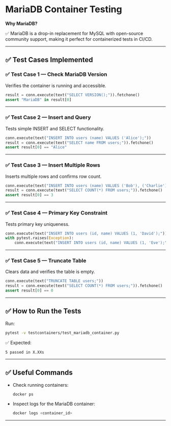 # MariaDB Container Testing

**Why MariaDB?**

✅ MariaDB is a drop-in replacement for MySQL with open-source community support, making it perfect for containerized tests in CI/CD.

---

## ✅ Test Cases Implemented

### ✅ Test Case 1 — Check MariaDB Version

Verifies the container is running and accessible.

```python
result = conn.execute(text("SELECT VERSION();")).fetchone()
assert "MariaDB" in result[0]
````

---

### ✅ Test Case 2 — Insert and Query

Tests simple INSERT and SELECT functionality.

```python
conn.execute(text("INSERT INTO users (name) VALUES ('Alice');"))
result = conn.execute(text("SELECT name FROM users;")).fetchone()
assert result[0] == "Alice"
```

---

### ✅ Test Case 3 — Insert Multiple Rows

Inserts multiple rows and confirms row count.

```python
conn.execute(text("INSERT INTO users (name) VALUES ('Bob'), ('Charlie');"))
result = conn.execute(text("SELECT COUNT(*) FROM users;")).fetchone()
assert result[0] == 3
```

---

### ✅ Test Case 4 — Primary Key Constraint

Tests primary key uniqueness.

```python
conn.execute(text("INSERT INTO users (id, name) VALUES (1, 'David');"))
with pytest.raises(Exception):
    conn.execute(text("INSERT INTO users (id, name) VALUES (1, 'Eve');"))
```

---

### ✅ Test Case 5 — Truncate Table

Clears data and verifies the table is empty.

```python
conn.execute(text("TRUNCATE TABLE users;"))
result = conn.execute(text("SELECT COUNT(*) FROM users;")).fetchone()
assert result[0] == 0
```

---

## ✅ How to Run the Tests

Run:

```bash
pytest -v testcontainers/test_mariadb_container.py
```

✅ Expected:

```
5 passed in X.XXs
```

---

## ✅ Useful Commands

* Check running containers:

  ```bash
  docker ps
  ```

* Inspect logs for the MariaDB container:

  ```bash
  docker logs <container_id>
  ```

---